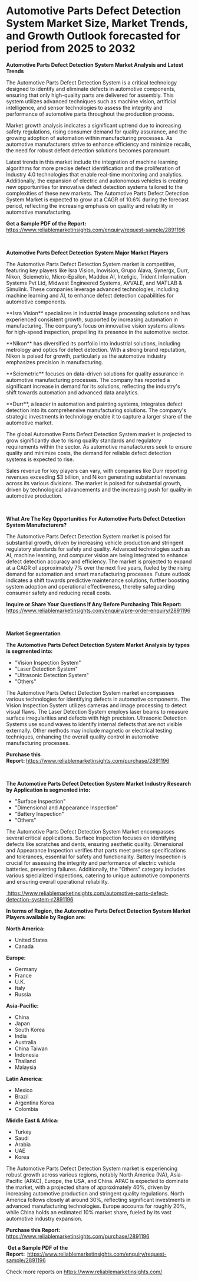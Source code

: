 <p><h1>Automotive Parts Defect Detection System Market Size, Market Trends, and Growth Outlook forecasted for period from 2025 to 2032</h1></p><p><strong>Automotive Parts Defect Detection System Market Analysis and Latest Trends</strong></p>
<p><p>The Automotive Parts Defect Detection System is a critical technology designed to identify and eliminate defects in automotive components, ensuring that only high-quality parts are delivered for assembly. This system utilizes advanced techniques such as machine vision, artificial intelligence, and sensor technologies to assess the integrity and performance of automotive parts throughout the production process. </p><p>Market growth analysis indicates a significant uptrend due to increasing safety regulations, rising consumer demand for quality assurance, and the growing adoption of automation within manufacturing processes. As automotive manufacturers strive to enhance efficiency and minimize recalls, the need for robust defect detection solutions becomes paramount.</p><p>Latest trends in this market include the integration of machine learning algorithms for more precise defect identification and the proliferation of Industry 4.0 technologies that enable real-time monitoring and analytics. Additionally, the expansion of electric and autonomous vehicles is creating new opportunities for innovative defect detection systems tailored to the complexities of these new markets. The Automotive Parts Defect Detection System Market is expected to grow at a CAGR of 10.6% during the forecast period, reflecting the increasing emphasis on quality and reliability in automotive manufacturing.</p></p>
<p><strong>Get a Sample PDF of the Report:&nbsp;</strong> <a href="https://www.reliablemarketinsights.com/enquiry/request-sample/2891196?utm_campaign=3320&utm_medium=2&utm_source=Github&utm_content=ia&utm_term=14032025&utm_id=automotive-parts-defect-detection-system">https://www.reliablemarketinsights.com/enquiry/request-sample/2891196</a></p>
<p>&nbsp;</p>
<p><strong>Automotive Parts Defect Detection System Major Market Players</strong></p>
<p><p>The Automotive Parts Defect Detection System market is competitive, featuring key players like Isra Vision, Inovision, Grupo Álava, Synergx, Durr, Nikon, Sciemetric, Micro-Epsilon, Maddox AI, Inteligic, Trident Information Systems Pvt Ltd, Midwest Engineered Systems, AVVALE, and MATLAB & Simulink. These companies leverage advanced technologies, including machine learning and AI, to enhance defect detection capabilities for automotive components.</p><p>**Isra Vision** specializes in industrial image processing solutions and has experienced consistent growth, supported by increasing automation in manufacturing. The company’s focus on innovative vision systems allows for high-speed inspection, propelling its presence in the automotive sector.</p><p>**Nikon** has diversified its portfolio into industrial solutions, including metrology and optics for defect detection. With a strong brand reputation, Nikon is poised for growth, particularly as the automotive industry emphasizes precision in manufacturing.</p><p>**Sciemetric** focuses on data-driven solutions for quality assurance in automotive manufacturing processes. The company has reported a significant increase in demand for its solutions, reflecting the industry's shift towards automation and advanced data analytics.</p><p>**Durr**, a leader in automation and painting systems, integrates defect detection into its comprehensive manufacturing solutions. The company's strategic investments in technology enable it to capture a larger share of the automotive market.</p><p>The global Automotive Parts Defect Detection System market is projected to grow significantly due to rising quality standards and regulatory requirements within the sector. As automotive manufacturers seek to ensure quality and minimize costs, the demand for reliable defect detection systems is expected to rise.</p><p>Sales revenue for key players can vary, with companies like Durr reporting revenues exceeding $3 billion, and Nikon generating substantial revenues across its various divisions. The market is poised for substantial growth, driven by technological advancements and the increasing push for quality in automotive production.</p></p>
<p>&nbsp;</p>
<p><strong>What Are The Key Opportunities For Automotive Parts Defect Detection System Manufacturers?</strong></p>
<p><p>The Automotive Parts Defect Detection System market is poised for substantial growth, driven by increasing vehicle production and stringent regulatory standards for safety and quality. Advanced technologies such as AI, machine learning, and computer vision are being integrated to enhance defect detection accuracy and efficiency. The market is projected to expand at a CAGR of approximately 7% over the next five years, fueled by the rising demand for automation and smart manufacturing processes. Future outlook indicates a shift towards predictive maintenance solutions, further boosting system adoption and operational effectiveness, thereby safeguarding consumer safety and reducing recall costs.</p></p>
<p><strong>Inquire or Share Your Questions If Any Before Purchasing This Report:</strong> <a href="https://www.reliablemarketinsights.com/enquiry/pre-order-enquiry/2891196?utm_campaign=3320&utm_medium=2&utm_source=Github&utm_content=ia&utm_term=14032025&utm_id=automotive-parts-defect-detection-system">https://www.reliablemarketinsights.com/enquiry/pre-order-enquiry/2891196</a></p>
<p>&nbsp;</p>
<p><strong>Market Segmentation</strong></p>
<p><strong>The Automotive Parts Defect Detection System Market Analysis by types is segmented into:</strong></p>
<p><ul><li>"Vision Inspection System"</li><li>"Laser Detection System"</li><li>"Ultrasonic Detection System"</li><li>"Others"</li></ul></p>
<p><p>The Automotive Parts Defect Detection System market encompasses various technologies for identifying defects in automotive components. The Vision Inspection System utilizes cameras and image processing to detect visual flaws. The Laser Detection System employs laser beams to measure surface irregularities and defects with high precision. Ultrasonic Detection Systems use sound waves to identify internal defects that are not visible externally. Other methods may include magnetic or electrical testing techniques, enhancing the overall quality control in automotive manufacturing processes.</p></p>
<p><strong>Purchase this Report:&nbsp;</strong><a href="https://www.reliablemarketinsights.com/purchase/2891196?utm_campaign=3320&utm_medium=2&utm_source=Github&utm_content=ia&utm_term=14032025&utm_id=automotive-parts-defect-detection-system">https://www.reliablemarketinsights.com/purchase/2891196</a></p>
<p>&nbsp;</p>
<p><strong>The Automotive Parts Defect Detection System Market Industry Research by Application is segmented into:</strong></p>
<p><ul><li>"Surface Inspection"</li><li>"Dimensional and Appearance Inspection"</li><li>"Battery Inspection"</li><li>"Others"</li></ul></p>
<p><p>The Automotive Parts Defect Detection System Market encompasses several critical applications. Surface Inspection focuses on identifying defects like scratches and dents, ensuring aesthetic quality. Dimensional and Appearance Inspection verifies that parts meet precise specifications and tolerances, essential for safety and functionality. Battery Inspection is crucial for assessing the integrity and performance of electric vehicle batteries, preventing failures. Additionally, the "Others" category includes various specialized inspections, catering to unique automotive components and ensuring overall operational reliability.</p></p>
<p><a href="https://www.reliablemarketinsights.com/automotive-parts-defect-detection-system-r2891196?utm_campaign=3320&utm_medium=2&utm_source=Github&utm_content=ia&utm_term=14032025&utm_id=automotive-parts-defect-detection-system">&nbsp;https://www.reliablemarketinsights.com/automotive-parts-defect-detection-system-r2891196</a></p>
<p><strong>In terms of Region, the Automotive Parts Defect Detection System Market Players available by Region are:</strong></p>
<p>
    <p> <strong> North America: </strong>
        <ul>
            <li>United States</li>
            <li>Canada</li>
        </ul>
        </p> 
    <p> <strong> Europe: </strong>
        <ul>
            <li>Germany</li>
            <li>France</li>
            <li>U.K.</li>
            <li>Italy</li>
            <li>Russia</li>
        </ul>
        </p> 
    <p> <strong> Asia-Pacific: </strong>
        <ul>
            <li>China</li>
            <li>Japan</li>
            <li>South Korea</li>
            <li>India</li>
            <li>Australia</li>
            <li>China Taiwan</li>
            <li>Indonesia</li>
            <li>Thailand</li>
            <li>Malaysia</li>
        </ul>
        </p> 
    <p> <strong> Latin America: </strong>
        <ul>
            <li>Mexico</li>
            <li>Brazil</li>
            <li>Argentina Korea</li>
            <li>Colombia</li>
        </ul>
        </p> 
    <p> <strong> Middle East & Africa: </strong>
        <ul>
            <li>Turkey</li>
            <li>Saudi</li>
            <li>Arabia</li>
            <li>UAE</li>
            <li>Korea</li>
        </ul>
    </p>
    </p>
<p><p>The Automotive Parts Defect Detection System market is experiencing robust growth across various regions, notably North America (NA), Asia-Pacific (APAC), Europe, the USA, and China. APAC is expected to dominate the market, with a projected share of approximately 40%, driven by increasing automotive production and stringent quality regulations. North America follows closely at around 30%, reflecting significant investments in advanced manufacturing technologies. Europe accounts for roughly 20%, while China holds an estimated 10% market share, fueled by its vast automotive industry expansion.</p></p>
<p><strong>Purchase this Report: </strong><a href="https://www.reliablemarketinsights.com/purchase/2891196?utm_campaign=3320&utm_medium=2&utm_source=Github&utm_content=ia&utm_term=14032025&utm_id=automotive-parts-defect-detection-system">https://www.reliablemarketinsights.com/purchase/2891196</a></p>
<p>&nbsp;<strong>Get a Sample PDF of the Report:&nbsp;&nbsp;</strong><a href="https://www.reliablemarketinsights.com/enquiry/request-sample/2891196?utm_campaign=3320&utm_medium=2&utm_source=Github&utm_content=ia&utm_term=14032025&utm_id=automotive-parts-defect-detection-system">https://www.reliablemarketinsights.com/enquiry/request-sample/2891196</a></p>
<p><strong></strong></p>
<p>Check more reports on <a href="https://www.reliablemarketinsights.com/?utm_campaign=3320&utm_medium=2&utm_source=Github&utm_content=ia&utm_term=14032025&utm_id=automotive-parts-defect-detection-system">https://www.reliablemarketinsights.com/</a></p>